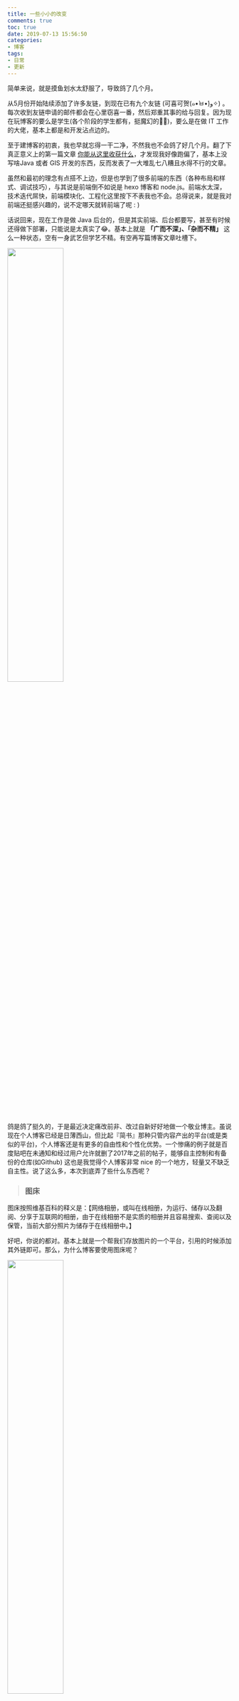 ```yaml
---
title: 一些小小的改变
comments: true
toc: true
date: 2019-07-13 15:56:50
categories:
- 博客
tags:
- 日常
- 更新 
---
```


简单来说，就是摸鱼划水太舒服了，导致鸽了几个月。

从5月份开始陆续添加了许多友链，到现在已有九个友链 (可喜可贺(๑•̀ㅂ•́)و✧)  。每次收到友链申请的邮件都会在心里窃喜一番，然后郑重其事的给与回复。因为现在玩博客的要么是学生(各个阶段的学生都有，挺魔幻的🤼‍♀️)，要么是在做 IT 工作的大佬，基本上都是和开发沾点边的。

至于建博客的初衷，我也早就忘得一干二净，不然我也不会鸽了好几个月。翻了下真正意义上的第一篇文章 [你能从这里收获什么](https://vensing.com/2018/09/08/the-start/#%E4%BD%A0%E8%83%BD%E4%BB%8E%E8%BF%99%E9%87%8C%E6%94%B6%E8%8E%B7%E4%BB%80%E4%B9%88%EF%BC%9F)，才发现我好像跑偏了，基本上没写啥Java 或者 GIS 开发的东西，反而发表了一大堆乱七八糟且水得不行的文章。

虽然和最初的理念有点搭不上边，但是也学到了很多前端的东西（各种布局和样式、调试技巧），与其说是前端倒不如说是  hexo 博客和 node.js。前端水太深，技术迭代屌快，前端模块化、工程化这里按下不表我也不会。总得说来，就是我对前端还挺感兴趣的，说不定哪天就转前端了呢 : ) 

话说回来，现在工作是做 Java 后台的，但是其实前端、后台都要写，甚至有时候还得做下部署，只能说是太真实了😂。基本上就是 **「广而不深」、「杂而不精」** 这么一种状态，空有一身武艺但学艺不精。有空再写篇博客文章吐槽下。

<img style="width: 50%;" src="https://i.loli.net/2019/07/13/5d29a6b09ef9e29933.png" />

鸽是鸽了挺久的，于是最近决定痛改前非、改过自新好好地做一个敬业博主。虽说现在个人博客已经是日薄西山，但比起『简书』那种只管内容产出的平台(或是类似的平台)，个人博客还是有更多的自由性和个性化优势。一个惨痛的例子就是百度贴吧在未通知和经过用户允许就删了2017年之前的帖子，能够自主控制和有备份的仓库(如Github) 这也是我觉得个人博客非常 nice 的一个地方，轻量又不缺乏自主性。说了这么多，本次到底弄了些什么东西呢？

<!--more-->

> ### 图床

图床按照维基百科的释义是：【网络相册，或叫在线相册，为运行、储存以及翻阅、分享于互联网的相册，由于在线相册不是实质的相册并且容易搜索、查阅以及保管，当前大部分照片为储存于在线相册中。】

好吧，你说的都对。基本上就是一个帮我们存放图片的一个平台，引用的时候添加其外链即可。那么，为什么博客要使用图床呢？

<img style="width: 50%;" src="https://i.loli.net/2019/07/13/5d29a6b1440d431154.jpg" />

- 控制反转，图片的管理交给别人，自己不用瞎操心；
- 不会占用服务器存储空间，且一般有 CDN 加速，访问速度有保证；
- 写 md 时，若是引入本地图片，不能在编辑器中加载出来必须得启动服务器才能加载 (因为hexo source 资源文件的机制)；
- 不用上传图片到 Github，加快了 push 速度；
- 能白嫖为什么不白嫖呢 ；
- 以及各种你能想到的理由。

图床图片管理器我使用的是 [PicGo](https://github.com/Molunerfinn/PicGo)，支持多种图床源和上传相册的管理，以及各种好用的特性。本来打算新建一个 Github 仓库当图床的，后来发现图片无法正常访问（可能我是私有仓库的原因），加载也不快就只好不作考虑了。

于是我最终选择了名声在外的 [sm.ms](https://sm.ms/) 。上传图片时可能会出现无法上传的错误，改下图片名基本就能上传了。加载的速度也挺满意的，加载大文件图片比我那阿里云的小水管快些。

![](https://i.loli.net/2019/07/13/5d29a267df82056961.png)

总之，使用图床之后特别爽。至于 sm.ms 突然宕机、无法访问或者是后面不再提供免费服务，这些相对于白嫖来说就不算什么了😆。

> ### 看板娘

[# 给你的博客中加入真白看板娘](https://vensing.com/2018/10/21/Mashiro/) 里讲的比较清楚了，在头部引入 css 样式和在 layout <section> 后引入那一大串代码就行。我这里新建了一个 ejs 文件放入那一大串代码，然后通过 <%- partial('common/mashiro') %> 引入到layout 即可。

没有什么难度，注意 url 就行，调试的时候指定80端口启动服务器否则会出现加载不出图片和 model 的问题。 最终效果如下图：

![](https://i.loli.net/2019/07/13/5d29a5590a6ba18790.png)


> ### 其他

友链和关于页添加了一些东西，简单说来就是为了体现出我是一个二刺螈 ~
